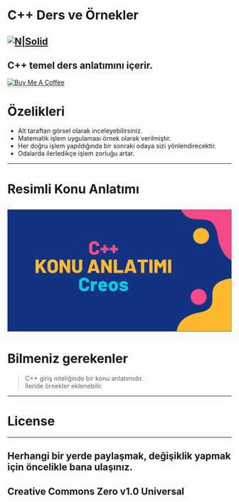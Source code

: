 <h1 class="code-line" data-line-start=0 data-line-end=1 ><a id="C++ Ders ve Örnekler"></a>C++ Ders ve Örnekler</h1>
<h2 class="code-line" data-line-start=2 data-line-end=4 ><a id="NSolidhttpsplaylhgoogleusercontentcom4ChxU_bzuJe8ix7IC7fYOq5xH3rtDjDMFogy4NsF6l8jNH9Q_G7zQUWoZtWvkliyww2247h1264rwhttpwwwartistscompanydigital_2"></a><a href="http://www.artistscompany.net"><img src="https://raw.githubusercontent.com/creosB/presentation/main/background.png" alt="N|Solid"></a></h2>
<h2 class="code-line" data-line-start=4 data-line-end=6 ><a id="C_temel_ders_anlatmn_ierir_4"></a>C++ temel ders anlatımını içerir.</h2>
<a href="https://www.buymeacoffee.com/creos" target="_blank"><img src="https://www.buymeacoffee.com/assets/img/custom_images/orange_img.png" alt="Buy Me A Coffee" style="height: 41px !important;width: 174px !important;box-shadow: 0px 3px 2px 0px rgba(190, 190, 190, 0.5) !important;-webkit-box-shadow: 0px 3px 2px 0px rgba(190, 190, 190, 0.5) !important;" ></a>
<h1 class="code-line" data-line-start=6 data-line-end=7 ><a id="zelikleri_6"></a>Özelikleri</h1>
<ul>
<li class="has-line-data" data-line-start="8" data-line-end="9">Alt taraftan görsel olarak inceleyebilirsiniz.</li>
<li class="has-line-data" data-line-start="9" data-line-end="10">Matematik işlem uygulaması örnek olarak verilmiştir.</li>
<li class="has-line-data" data-line-start="10" data-line-end="11">Her doğru işlem yapıldığında bir sonraki odaya sizi yönlendirecektir.</li>
<li class="has-line-data" data-line-start="11" data-line-end="12">Odalarda ilerledikçe işlem zorluğu artar.</li>
</ul>
<hr>
<h1 class="code-line" data-line-start=13 data-line-end=14 ><a id="Resimli_Konu_Anlatm_13"></a>Resimli Konu Anlatımı</h1>
<h2 class="code-line" data-line-start=14 data-line-end=16 ><a id="An_old_rock_in_the_deserthttpsrawgithubusercontentcomcreosBCPPdersveorneklerimainresim1png_C_Konu_anlatmhttpsgithubcomcreosBCPPdersveornekleriblobmaincppanlatC4B1mpdf_14"></a><a href="https://github.com/creosB/CPP-ders-ve-ornekleri/blob/main/cppanlat%C4%B1m.pdf"><img src="https://raw.githubusercontent.com/creosB/CPP-ders-ve-ornekleri/main/resim1.png" alt="An old rock in the desert" title="C++ Konu anlatımı"></a></h2>
<h1 class="code-line" data-line-start=16 data-line-end=17 ><a id="Bilmeniz_gerekenler_16"></a>Bilmeniz gerekenler</h1>
<blockquote>
<p class="has-line-data" data-line-start="17" data-line-end="19">C++ giriş niteliğinde bir konu anlatımıdır.<br>
İleride örnekler eklenebilir.</p>
</blockquote>
<hr>
<h1 class="code-line" data-line-start=20 data-line-end=21 ><a id="License_20"></a>License</h1>
<hr>
<h2 class="code-line" data-line-start=22 data-line-end=24 ><a id="Herhangi_bir_yerde_paylamak_deiiklik_yapmak_iin_ncelikle_bana_ulanz_22"></a>Herhangi bir yerde paylaşmak, değişiklik yapmak için öncelikle bana ulaşınız.</h2>
<h2 class="code-line" data-line-start=24 data-line-end=26 ><a id="Creative_Commons_Zero_v10_Universal_24"></a>Creative Commons Zero v1.0 Universal</h2>
